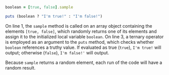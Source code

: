 ```Ruby
boolean = [true, false].sample

puts (boolean ? "I'm true!" : "I'm false!")
```
On line 1, the `sample` method is called on an array object containing the elements `[true, false]`, which randomly returns one of its elements and assign it to the initialized local variable `boolean`. On line 3, a ternary operator is employed as an argument to the `puts` method, which checks whether `boolean` references a truthy value. If evaluated as true (`true`), `I'm true!` will output; otherwise (`false`), `I'm false!'` will output.

Because `sample` returns a random element, each run of the code will have a random result.